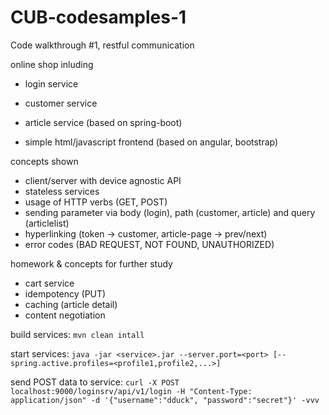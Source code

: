 # CUB-codesamples-1

Code walkthrough #1, restful communication

online shop inluding
- login service
- customer service
- article service
(based on spring-boot)

- simple html/javascript frontend
(based on angular, bootstrap)

concepts shown
- client/server with device agnostic API
- stateless services
- usage of HTTP verbs (GET, POST)
- sending parameter via body (login), path (customer, article) and query (articlelist)
- hyperlinking (token -> customer, article-page -> prev/next)
- error codes (BAD REQUEST, NOT FOUND, UNAUTHORIZED)

homework & concepts for further study
- cart service
- idempotency (PUT)
- caching (article detail)
- content negotiation

build services: `mvn clean intall`

start services: `java -jar <service>.jar --server.port=<port> [--spring.active.profiles=<profile1,profile2,...>]`

send POST data to service: `curl -X POST localhost:9000/loginsrv/api/v1/login -H "Content-Type: application/json" -d '{"username":"dduck", "password":"secret"}' -vvv`